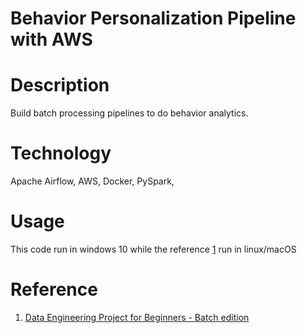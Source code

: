 # Behavior Personalization Pipeline with AWS

# Description

Build batch processing pipelines to do behavior analytics.

# Technology

Apache Airflow, AWS, Docker, PySpark,

# Usage

This code run in windows 10 while the reference [1](https://www.startdataengineering.com/post/data-engineering-project-for-beginners-batch-edition/) run in linux/macOS

# Reference

1. [Data Engineering Project for Beginners - Batch edition](https://www.startdataengineering.com/post/data-engineering-project-for-beginners-batch-edition/)